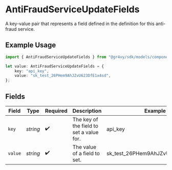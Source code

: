 # AntiFraudServiceUpdateFields

A key-value pair that represents a field defined in the definition for this anti-fraud service.

## Example Usage

```typescript
import { AntiFraudServiceUpdateFields } from "@gr4vy/sdk/models/components";

let value: AntiFraudServiceUpdateFields = {
    key: "api_key",
    value: "sk_test_26PHem9AhJZvU623DfE1x4sd",
};
```

## Fields

| Field                                    | Type                                     | Required                                 | Description                              | Example                                  |
| ---------------------------------------- | ---------------------------------------- | ---------------------------------------- | ---------------------------------------- | ---------------------------------------- |
| `key`                                    | *string*                                 | :heavy_check_mark:                       | The key of the field to set a value for. | api_key                                  |
| `value`                                  | *string*                                 | :heavy_check_mark:                       | The value of a field to set.             | sk_test_26PHem9AhJZvU623DfE1x4sd         |